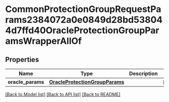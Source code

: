# CommonProtectionGroupRequestParams2384072a0e0849d28bd538044d7ffd40OracleProtectionGroupParamsWrapperAllOf


## Properties
Name | Type | Description | Notes
------------ | ------------- | ------------- | -------------
**oracle_params** | [**OracleProtectionGroupParams**](OracleProtectionGroupParams.md) |  | [optional] 

[[Back to Model list]](../README.md#documentation-for-models) [[Back to API list]](../README.md#documentation-for-api-endpoints) [[Back to README]](../README.md)


